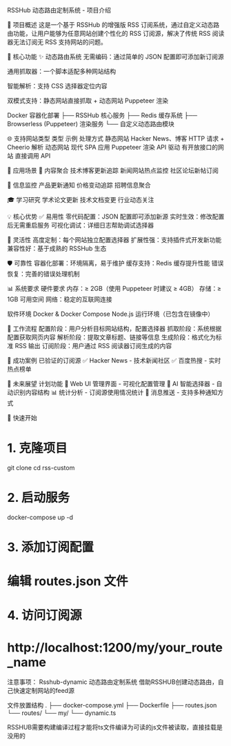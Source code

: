 RSSHub 动态路由定制系统 - 项目介绍

🚀 项目概述
这是一个基于 RSSHub 的增强版 RSS 订阅系统，通过自定义动态路由功能，让用户能够为任意网站创建个性化的 RSS 订阅源，解决了传统 RSS 阅读器无法订阅无 RSS 支持网站的问题。



🎯 核心功能
✨ 动态路由系统
无需编码：通过简单的 JSON 配置即可添加新订阅源

通用抓取器：一个脚本适配多种网站结构

智能解析：支持 CSS 选择器定位内容

双模式支持：静态网站直接抓取 + 动态网站 Puppeteer 渲染

Docker 容器化部署
├── RSSHub 核心服务
├── Redis 缓存系统
├── Browserless (Puppeteer) 渲染服务
└── 自定义动态路由模块




🌐 支持网站类型
类型	示例	处理方式
静态网站	Hacker News、博客	HTTP 请求 + Cheerio 解析
动态网站	现代 SPA 应用	Puppeteer 渲染
API 驱动	有开放接口的网站	直接调用 API



🎪 应用场景
📰 内容聚合
技术博客更新追踪
新闻网站热点监控
社区论坛新帖订阅



🔔 信息监控
产品更新通知
价格变动追踪
招聘信息聚合



🎓 学习研究
学术论文更新
技术文档变更
行业动态关注




💡 核心优势
✅ 易用性
零代码配置：JSON 配置即可添加新源
实时生效：修改配置后无需重启服务
可视化调试：详细日志帮助调试选择器




🔄 灵活性
高度定制：每个网站独立配置选择器
扩展性强：支持插件式开发新功能
兼容性好：基于成熟的 RSSHub 生态



🛡️ 可靠性
容器化部署：环境隔离，易于维护
缓存支持：Redis 缓存提升性能
错误恢复：完善的错误处理机制



📊 系统要求
硬件要求
内存：≥ 2GB（使用 Puppeteer 时建议 ≥ 4GB）
存储：≥ 1GB 可用空间
网络：稳定的互联网连接

软件环境
Docker & Docker Compose
Node.js 运行环境（已包含在镜像中）



🔄 工作流程
配置阶段：用户分析目标网站结构，配置选择器
抓取阶段：系统根据配置获取网页内容
解析阶段：提取文章标题、链接等信息
生成阶段：格式化为标准 RSS 输出
订阅阶段：用户通过 RSS 阅读器订阅生成的内容



🎉 成功案例
已验证的订阅源
✅ Hacker News - 技术新闻社区
✅ 百度热搜 - 实时热点榜单




🔮 未来展望
计划功能
🔄 Web UI 管理界面 - 可视化配置管理
🤖 AI 智能选择器 - 自动识别内容结构
📊 统计分析 - 订阅源使用情况统计
🔔 消息推送 - 支持多种通知方式




🚀 快速开始

# 1. 克隆项目
git clone <repository>
cd rss-custom

# 2. 启动服务
docker-compose up -d

# 3. 添加订阅配置
# 编辑 routes.json 文件

# 4. 访问订阅源
# http://localhost:1200/my/your_route_name


注意事项：
Rsshub-dynamic 动态路由定制系统
借助RSSHUB创建动态路由，自己快速定制网站的feed源

文件放置结构
.
├── docker-compose.yml
├── Dockerfile
├── routes.json
└── routes/
    └── my/
        └── dynamic.ts

RSSHUB需要构建编译过程才能将ts文件编译为可读的js文件被读取，直接挂载是没用的



